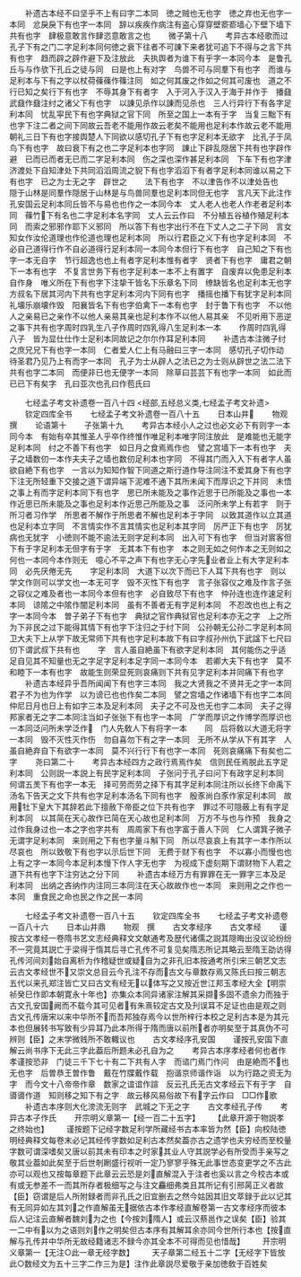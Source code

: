 <!-- { "loadSidebar": true } -->
　　补遗古本经不曰坚乎不上有曰字二本同　徳之贼也无也字　徳之弃也无也字一本同　忿戾戾下有也字一本同　辞以疾疾作病注有盗心穿穿壁窬窬墙心下壁下墙下共有也字　肆极意敢言作肆恣意敢言之也
　　微子第十八
　　考异古本经歌而过孔子下有之门二字足利本同何徳之衰下往者不可諌下来者犹可追下不得与之言下共有也字　趋而辟之辟作避下及注放此　夫执舆者为谁下有乎字一本同今本　是鲁孔丘与与作欤下孔丘之徒与同　曰是也上有对字　鸟兽不可与同羣下有也字　而谁与足利本与下有之字以杖荷蓧蓧作篠注同　如之何其废之作如之何其可废也　道之不行已知之矣行下有也字　不辱其身下有者字　入于河入于汉入于海于并作于　播鼗武鼗作鼗注纣之诸父下有也字　以諌见杀作以諌而见杀也　三人行异行下有各字足利本同　忧乱寜民下有也字典狱之官下同　所至之国上一本有于字　当复三黜下有也字下注二者之间下同故云吾老不能用作故云老矣不能用也足利本作故云老不能用　朝礼三日下有也字接舆楚人下同欲以感切孔子下有也字足利本无欲字　比孔子于凤鸟下有也字　故曰衰下有之也二字足利本也字同　諌止下辟乱隠居下共有也字辟作避　已而已而者无已而二字足利本同　伤之深也深作甚足利本同　下车下有也字津济渡处下自知津处下共同滔滔周流之貎下有也字滔滔下有者字足利本同谁以易之下有也字　已之为士无之字　辟世之
　　法下有也字　不以津告作不以津处告也　隠于山林是同羣作隠居于山林是与鸟兽同羣也足利本同但无也字　言凡天下此注作孔安国云足利本同丘皆不与易也也作之一本同今本　丈人老人也老人作老者足利本同　蓧竹下有名也二字足利本名字同　丈人云云作曰　不分植五谷植作殖足利本同　而索之邪邪作耶下义邪同　所以答下有也字出行不在下丈人之二子下同　言女知女作汝伦道理也作伦道也理也足利本同　所以行君臣之义下有也字足利本同　不必自己道得行作不自必道得行足利本同一本同今本但行下有也字　自己知之下有也字一本无自字　节行超逸也也上有者字足利本惟有者字　贤者下有也字　庸君之朝下一本有也字　不复言世务下有也字足利本一本不上有置字　自废弃以免患足利本自作身　唯义所在下有也字下注挚干皆名下乐章名下同　缭缺皆名也足利本无也字　方叔名下居其河内下共有也字足利本河内下同有也字　播摇也播下有犹字足利本同　礼壊乐崩壊作毁　阳襄皆名下有也字伯禽下一本有也字　封于鲁下有也字　不以他人之亲易已之亲作不以他人亲易其亲也足利本作不以他人易其亲　不见听用下恶逆之事下共有也字周时四乳生八子作周时四乳得八生足利本一本
　　作周时四乳得八子　皆为显仕仕作士足利本同故记之尔尔作耳足利本同
　　补遗古本注微子纣之庶兄兄下有也字一本同　仁者爱人仁上有马融曰三字一本同　感切孔子切作动　待圣君乃见乃上有而字一本同　孔子为士从辟人之法已之为士则从辟世之法二法下共有也字二本同　而便非已也无便字一本同　除草曰芸芸下有也字一本同　如此而已已下有矣字　孔曰亚次也孔曰作苞氏曰

　　七经孟子考文补遗卷一百八十四
<经部,五经总义类,七经孟子考文补遗>
　　钦定四库全书
　　七经孟子考文补遗卷一百八十五
　　日本山井
　　物观　撰
　　论语第十
　　子张第十九
　　考异古本经小人之过也必文必下有则字一本同今本　有始有卒其惟圣人乎卒作终惟作唯足利本唯字同注放此　是难能也无能字足利本同　纣之不善下有也字　如日月之食焉焉作也　譬之宫墙下一本有也字　夫子之墙数仞一本作夫夫子之墙也数仞足利本也字同　不得其门而入入下有者字人虽欲自絶下有也字　一言以为知知作智下同道之斯行道作导注同注不爱其身下有也字下注无所轻重下交接之道下谓异端下泥难不通下其所未闻下而厚识之下并同　未悟之事上有而字足利本同下有也字　思已所未能及之事作近思于已所能及之事也一本作近思已所未能及之事也足利本作近思己所能及之事　泛问所未学上有若字　则于所习者习作学　所思者不解作于所思者不解也足利本于字同　以致其道作以立其道也足利本立字同　不言情实作不言其情实也足利本其字同　厉严正下有也字　厉犹病也无犹字　小徳则不能不逾法无则字足利本同　出入可下有也字　但当对賔客但下有于字足利本无但字有于字　无其本下有也字　本之则无如之何作本之无则如之何也一本同今本作则无　噫心不平之声下有也字无心字先业者业上有大字足利本同　必先厌倦无先
　　字足利本同　大道下以次下而已下人耳下共有也字　则以学文作则可以学文也一本无可字　毁不灭性下有也字　言子张容仪之难及作言子张之容仪之难及者也一本同今本但有也字　必自致尽下有也字　仲孙连也连作速足利本同　谅隂之中隂作闇足利本同　虽有不善者无有字足利本同　不忍改也也上有之字一本同今本　曽子弟子下有也字　典狱之官作典狱官也足利本亦无之字　上之所为下非民之过下能得其情下有也字下注归之于纣下同　公孙朝无公孙二字足利本同　卫大夫下上从学下故无常师下共有也字足利本故下有曰字叔孙州仇下武諡下七尺曰仞下谓武叔下共有也
　　字　言人虽自絶虽下有欲字足利本同　其何能伤之乎适足自见其不知量也无之字足字足利本足字同一本同今本　若卿大夫下有也字　莫不和睦下一本有也字　故能生则荣显死则哀痛则下共有见字足利本并同痛下有也字
　　补遗古本经异乎吾所闻闻下有也字三本同　我之大贤我之不贤并无之字一本同　君子不为也为作学　以为谤已也也作矣二本同　譬之宫墙之作诸墙下有也字二本同　仲尼日月也日上有如字三本及足利本同　夫子之不可及也无也字二本同　夫子之得邦家者无之字二本同注当如子张张下有也字一本同　广学而厚识之作博学而厚识也一本同泛问所未学泛作　门人先敎人下有将字一本
　　同　后将敎以大道无将字一本同　毁不灭性灭作伤　勿自喜勿下有之字一本同　无所不从学从下有其字　人虽自絶弃自下有欲字一本同　莫不兴行行下有也字一本同　死则哀痛痛下有矣也二字
　　尧曰第二十
　　考异古本经四方之政行焉焉作矣　信则民任焉脱此五字足利本同　公则説一本説上有民字足利本同　子张问于孔子曰问下有政字足利本同　何谓五羙下有也字一本无　择可劳而劳之择下有其字足利本同注所以长终下命禹下汤名下告天之文下共有也字足利本汤名下同有也字　殷豕尚白豕作家足利本同　故用牡下皇大下其辞若此下擅赦下帝臣之位下共有也字　罪过不可隠蔽上有有字足利本同　以其简在天心故作已简在天心故也足利本同　万方不与也与作预　我身之过作我身过也一本之字也字共有　周周家下有也字富于善人下同　仁人谓箕子微子无谓字足利本同　来则用之下有也字量斗斛下同　所以尽哀哀上有其字一本作所以尽哀也　所以致敬下有也字以示后世下同　无费于财下有也字　不以寡小而慢也也上有之字一本同今本足利本慢下作人字无也字　为视成下虚刻期下谓财物下人君之道下共有也字下注穷达之分下同
　　补遗古本经万方有罪罪在无一罪字三本及足利本同　出纳之吝纳作内注同三本同注在天心故故作也一本同　来则用之之作也一本同　重食民之命也民之作之民一本同

　　七经孟子考文补遗卷一百八十五
　　钦定四库全书
　　七经孟子考文补遗卷一百八十六
　　日本山井鼎
　　物观　撰
　　古文孝经序
　　古文孝经
　　谨按古文孝经一卷隋书艺文志经典释文文献通考及歴代诸儒之説其隠晦出没议论纷纷不一究竟其説亡于梁得于惰其后寻亡孔传不可复见矣隋志所记其略云至隋王劭访得孔传河间刘始自离析为作稽疑世或疑自为之非孔旧本按通考所引宋三朝艺文志云古文孝经世不又崇文总目云今孔注不存而古文与章数存焉又陈氏曰按三朝志五代以来孔郑注皆亡又曰古文有经无以体写之又按近世江邦玉孝经大全【明崇祯癸巳作即本朝寛永十年也】亦集众本同异诸家注解其采撷多固不遗余力而独于古文孔安国阙而不载今其可见者有朱熹较定古文及刋误耳不足证也由是观之则古文孔传唐宋以来中华所不而吾邦独存焉今以世所梓行本校之足利古本是为其元本也但展转书写致有少异耳乃此本所得于隋而唐以前所者亦明矣至于其真伪不可辨则【臣】之末学微贱所不敢輙议也
　　古文孝经序孔安国
　　谨按孔安国下直解云尚书序下无此三字此葢后所题未必孔自为之
　　考异古本序孝经者何也者作孝谨按恐非　门徒三千下七十有二下共有人字　而谘门焉门作问　由是絶而不也无也字　后曽恭王曽作鲁　戴在竹牒戴作载　抱谐京师谐作诣　以为行路之资无为字　而今文十八帝帝作章　数家之谊谊作諠　反云孔氏无古文孝经云下有于字　自噵噵作道　知则移之知下有之字　故云移风易俗故下有字云作曰　□□作歌
　　补遗古本序则大化滂流无则字　武城之下无之字
　　古文孝经孔子传
　　考异古本子作氏
　　开宗明义章第一【经一百二十五字】
　　【此章开源于物説孝之终始也】
　　谨按题下记经字数足利学所藏经书古本率皆为然【臣】向校陆徳明经典释文每卷末必记其经传字数如足利古本然矣葢亦古之遗学也夫穷经而至校量字数可谓深嗜矣又唐以前其未有印本之时家其业人守其説学必有所受而手亲写之敬其业葢如此矣至于后世剞劂盛行视听一定乃寥寥乎殊无此事世态变更学之不古此亦可以观也又按每章题下此章云云恐是刘直解混入于注者也奚以言之今校古本或有或无参差不一而其所存者极细写之与注文麤细弗类且其所记有引邢昺正义者故【臣】窃谓是后人所附録者而非孔氏之旧宜删去之然今姑因其旧文萃録于此以记其有无同异如左其刘之作直解虽无据依古本作孝经直解卷第一古文孝经序而彼本后人记注云直解者魏刘为之也【今按刘隋人】或云汉蔡邕作之误矣【臣】验其一二中有以为之语则刘作之明矣但古本序有其解耳余亦同今世所行本也【按直解与孔传并中华所无故经籍诸志不録今亦其全本不可得而见也惜哉】
　　开宗明义章第一【无注○此一章无经字数】
　　天子章第二经五十二字【无经字下皆放此○数经文为五十三字二作三为是】注作此章説尽爱敬于亲加徳敎于百姓矣
